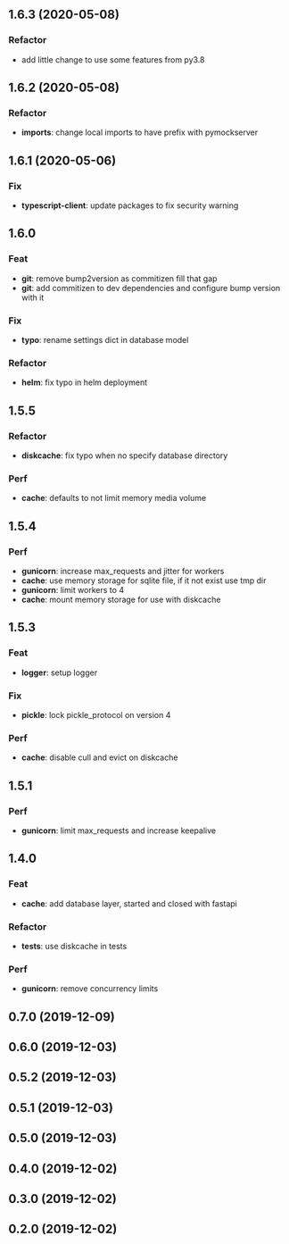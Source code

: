 



## 1.6.3 (2020-05-08)

### Refactor

- add little change to use some features from py3.8

## 1.6.2 (2020-05-08)

### Refactor

- **imports**: change local imports to have prefix with pymockserver

## 1.6.1 (2020-05-06)

### Fix

- **typescript-client**: update packages to fix security warning

## 1.6.0 

### Feat

- **git**: remove bump2version as commitizen fill that gap
- **git**: add commitizen to dev dependencies and configure bump version with it

### Fix

- **typo**: rename settings dict in database model

### Refactor

- **helm**: fix typo in helm deployment

## 1.5.5 

### Refactor

- **diskcache**: fix typo when no specify database directory

### Perf

- **cache**: defaults to not limit memory media volume

## 1.5.4 

### Perf

- **gunicorn**: increase max_requests and jitter for workers
- **cache**: use memory storage for sqlite file, if it not exist use tmp dir
- **gunicorn**: limit workers to 4
- **cache**: mount memory storage for use with diskcache

## 1.5.3 

### Feat

- **logger**: setup logger

### Fix

- **pickle**: lock pickle_protocol on version 4

### Perf

- **cache**: disable cull and evict on diskcache

## 1.5.1 

### Perf

- **gunicorn**: limit max_requests and increase keepalive

## 1.4.0 

### Feat

- **cache**: add database layer, started and closed with fastapi

### Refactor

- **tests**: use diskcache in tests

### Perf

- **gunicorn**: remove concurrency limits

## 0.7.0 (2019-12-09)

## 0.6.0 (2019-12-03)

## 0.5.2 (2019-12-03)

## 0.5.1 (2019-12-03)

## 0.5.0 (2019-12-03)

## 0.4.0 (2019-12-02)

## 0.3.0 (2019-12-02)

## 0.2.0 (2019-12-02)
